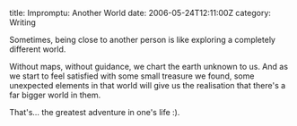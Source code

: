 title: Impromptu: Another World
date: 2006-05-24T12:11:00Z
category: Writing

Sometimes, being close to another person is like exploring a completely different world.

Without maps, without guidance, we chart the earth unknown to us. And as we start to feel satisfied with some small treasure we found, some unexpected elements in that world will give us the realisation that there's a far bigger world in them.

That's… the greatest adventure in one's life :).
